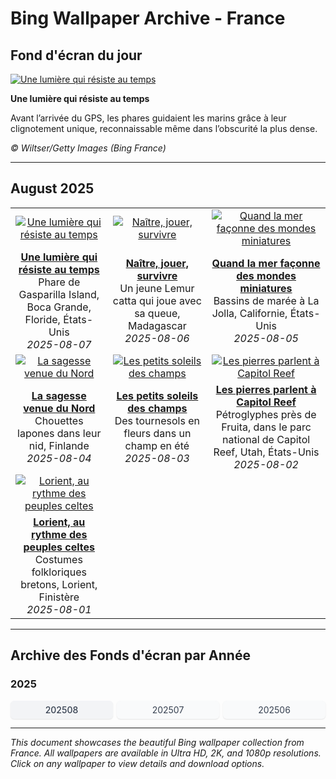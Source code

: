 # Bing Wallpaper Archive - France

## Fond d'écran du jour

[![Une lumière qui résiste au temps](https://www.bing.com/th?id=OHR.GasparillaLight_FR-FR2514071877_UHD.jpg&pid=hp&w=2560)](https://bing.codexun.com/fr/detail/20250807)

**Une lumière qui résiste au temps**

Avant l’arrivée du GPS, les phares guidaient les marins grâce à leur clignotement unique, reconnaissable même dans l’obscurité la plus dense.

*© Wiltser/Getty Images (Bing France)*

---

## August 2025

| | | |
|:---:|:---:|:---:|
| [![Une lumière qui résiste au temps](https://www.bing.com/th?id=OHR.GasparillaLight_FR-FR2514071877_UHD.jpg&pid=hp&w=2560)](https://bing.codexun.com/fr/detail/20250807) | [![Naître, jouer, survivre](https://www.bing.com/th?id=OHR.BabyLemur_FR-FR2344999545_UHD.jpg&pid=hp&w=2560)](https://bing.codexun.com/fr/detail/20250806) | [![Quand la mer façonne des mondes miniatures](https://www.bing.com/th?id=OHR.CaliforniaTidepool_FR-FR1277403036_UHD.jpg&pid=hp&w=2560)](https://bing.codexun.com/fr/detail/20250805) | 
| **[Une lumière qui résiste au temps](https://bing.codexun.com/fr/detail/20250807)**<br>Phare de Gasparilla Island, Boca Grande, Floride, États-Unis<br>*2025-08-07* | **[Naître, jouer, survivre](https://bing.codexun.com/fr/detail/20250806)**<br>Un jeune Lemur catta qui joue avec sa queue, Madagascar<br>*2025-08-06* | **[Quand la mer façonne des mondes miniatures](https://bing.codexun.com/fr/detail/20250805)**<br>Bassins de marée à La Jolla, Californie, États-Unis<br>*2025-08-05* | 
| [![La sagesse venue du Nord](https://www.bing.com/th?id=OHR.LaplandOwl_FR-FR0808851184_UHD.jpg&pid=hp&w=2560)](https://bing.codexun.com/fr/detail/20250804) | [![Les petits soleils des champs](https://www.bing.com/th?id=OHR.HappySunflower_FR-FR0643817668_UHD.jpg&pid=hp&w=2560)](https://bing.codexun.com/fr/detail/20250803) | [![Les pierres parlent à Capitol Reef](https://www.bing.com/th?id=OHR.FruitaPetroglyphs_FR-FR1575375079_UHD.jpg&pid=hp&w=2560)](https://bing.codexun.com/fr/detail/20250802) | 
| **[La sagesse venue du Nord](https://bing.codexun.com/fr/detail/20250804)**<br>Chouettes lapones dans leur nid, Finlande<br>*2025-08-04* | **[Les petits soleils des champs](https://bing.codexun.com/fr/detail/20250803)**<br>Des tournesols en fleurs dans un champ en été<br>*2025-08-03* | **[Les pierres parlent à Capitol Reef](https://bing.codexun.com/fr/detail/20250802)**<br>Pétroglyphes près de Fruita, dans le parc national de Capitol Reef, Utah, États-Unis<br>*2025-08-02* | 
| [![Lorient, au rythme des peuples celtes](https://www.bing.com/th?id=OHR.LorientCeltic_FR-FR1271228559_UHD.jpg&pid=hp&w=2560)](https://bing.codexun.com/fr/detail/20250801) |  |  | 
| **[Lorient, au rythme des peuples celtes](https://bing.codexun.com/fr/detail/20250801)**<br>Costumes folkloriques bretons, Lorient, Finistère<br>*2025-08-01* |  |  | 


---

## Archive des Fonds d'écran par Année

### 2025
<div style="display: grid; grid-template-columns: repeat(auto-fit, minmax(80px, 1fr)); gap: 6px; margin: 12px 0;">
<a href="https://bing.codexun.com/fr/archive/202508" style="padding: 6px 12px; font-size: 14px; border-radius: 6px; box-shadow: 0 1px 2px rgba(0,0,0,0.1); background-color: #f3f4f6; color: #374151; text-decoration: none; text-align: center; transition: background-color 0.2s ease; font-weight: 500;">202508</a>
<a href="https://bing.codexun.com/fr/archive/202507" style="padding: 6px 12px; font-size: 14px; border-radius: 6px; box-shadow: 0 1px 2px rgba(0,0,0,0.1); background-color: #f9fafb; color: #374151; text-decoration: none; text-align: center; transition: background-color 0.2s ease;">202507</a>
<a href="https://bing.codexun.com/fr/archive/202506" style="padding: 6px 12px; font-size: 14px; border-radius: 6px; box-shadow: 0 1px 2px rgba(0,0,0,0.1); background-color: #f9fafb; color: #374151; text-decoration: none; text-align: center; transition: background-color 0.2s ease;">202506</a>
</div>



---

*This document showcases the beautiful Bing wallpaper collection from France. All wallpapers are available in Ultra HD, 2K, and 1080p resolutions. Click on any wallpaper to view details and download options.*
